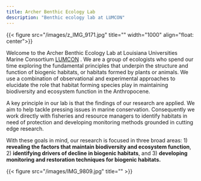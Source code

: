 ```yaml
---
title: Archer Benthic Ecology Lab
description: "Benthic ecology lab at LUMCON"
---
```


{{< figure src="/images/z_IMG_9171.jpg" title="" width="1000" align="float: center">}}  

Welcome to the Archer Benthic Ecology Lab at Louisiana Universities Marine Consortium [LUMCON](https://lumcon.edu "LUMCON") . We are a group of ecologists who spend our time exploring the fundamental principles that underpin the structure and function of biogenic habitats, or habitats formed by plants or animals. We use a combination of observational and experimental approaches to elucidate the role that habitat forming species play in maintaining biodiversity and ecosystem function in the Anthropocene.

A key principle in our lab is that the findings of our research are applied. We aim to help tackle pressing issues in marine conservation. Consequently we work directly with fisheries and resource managers to identify habitats in need of protection and developing monitoring methods grounded in cutting edge research.

With these goals in mind, our research is focused in three broad areas: 1) **revealing the factors that maintain biodiversity and ecosystem function**, 2) **identifying drivers of decline in biogenic habitats**, and 3) **developing monitoring and restoration techniques for biogenic habitats.**

{{< figure src="/images/IMG_9809.jpg" title="" >}} 